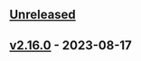 <a name="unreleased"></a>
## [Unreleased]


<a name="v2.16.0"></a>
## [v2.16.0] - 2023-08-17

[Unreleased]: https://github.com/epam/edp-nexus-operator/compare/v2.16.0...HEAD
[v2.16.0]: https://github.com/epam/edp-nexus-operator/compare/v2.15.0...v2.16.0
